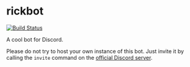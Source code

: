 # rickbot

[![Build Status](https://travis-ci.org/rickbotdiscord/rickbot.svg?branch=master)](https://travis-ci.org/rickbotdiscord/rickbot)

A cool bot for Discord.

Please do not try to host your own instance of this bot. Just invite it by calling the `invite` command on the 
[official Discord server](https://discord.gg/TzDbESZ).
